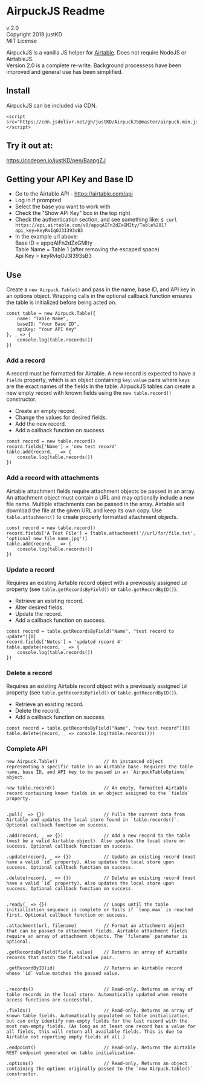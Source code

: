 # AirpuckJS Readme
v 2.0  
Copyright 2019 justKD  
MIT License  

AirpuckJS is a vanilla JS helper for [Airtable](https://airtable.com/). Does not require NodeJS or AirtableJS.  
Version 2.0 is a complete re-write. Background processess have been improved and general use has been simplified.

## Install
AirpuckJS can be included via CDN. 
```
<script src="https://cdn.jsdelivr.net/gh/justKD/AirpuckJS@master/airpuck.min.js"></script>
```


## Try it out at:
https://codepen.io/justKD/pen/BaapgZJ


## Getting your API Key and Base ID
- Go to the Airtable API  - https://airtable.com/api
- Log in if prompted
- Select the base you want to work with
- Check the "Show API Key" box in the top right
- Check the authentication section, and see something like: 
`$ curl https://api.airtable.com/v0/appqAIFn2dZxGMIty/Table%201?api_key=keyRvIqOJ3I393sB3`
- In the example url above:  
    Base ID = appqAIFn2dZxGMIty  
    Table Name = Table 1 (after removing the escaped space)  
    Api Key = keyRvIqOJ3I393sB3  


## Use
Create a `new Airpuck.Table()` and pass in the name, base ID, and API key in an options object. 
Wrapping calls in the optional callback function ensures the table is initialized before being acted on.
```
const table = new Airpuck.Table({
    name: "Table Name",
    baseID: "Your Base ID",
    apiKey: "Your API Key"
}, _ => {
    console.log(table.records())
})
```
 
### Add a record
A record must be formatted for Airtable. A new record is expected to have a `fields` property, which is an object containing `key:value` pairs where `keys` are the exact names of the fields in the table. AirpuckJS tables can create a new empty record with known fields using the `new table.record()` constructor.
- Create an empty record.
- Change the values for desired fields.
- Add the new record.
- Add a callback function on success.
```
const record = new table.record()
record.fields['Name'] = 'new test record'
table.add(record, _ => {
    console.log(table.records())
})
```

### Add a record with attachments
Airtable attachment fields require attachment objects be passed in an array. An attachment object must contain a URL and may optionally include a new file name. Multiple attachments can be passed in the array. Airtable will download the file at the given URL and keep its own copy. Use `table.attachment()` to create properly formatted attachment objects.
```    
const record = new table.record()
record.fields['A Text File'] = [table.attachment('//url/for/file.txt', 'optional new file name.jpg')]
table.add(record, _ => {
    console.log(table.records())
})
```

### Update a record
Requires an existing Airtable record object with a previously assigned `id` property (see `table.getRecordsByField()` or `table.getRecordByID()`).

- Retrieve an existing record.
- Alter desired fields.
- Update the record.
- Add a callback function on success.
```
const record = table.getRecordsByField("Name", "test record to update")[0]
record.fields['Notes'] = 'updated record 4'
table.update(record, _ => {
    console.log(table.records())
})
```

### Delete a record
Requires an existing Airtable record object with a previously assigned `id` property (see `table.getRecordsByField()` or `table.getRecordByID()`).

- Retrieve an existing record.
- Delete the record.
- Add a callback function on success.
```
const record = table.getRecordsByField("Name", "new test record")[0]
table.delete(record, _ => console.log(table.records()))
```
    
### Complete API
```
new Airpuck.Table()                 // An instanced object representing a specific table in an Airtable base. Requires the table name, base ID, and API key to be passed in an `AirpuckTableOptions` object.

new table.record()                  // An empty, formatted Airtable record containing known fields in an object assigned to the `fields` property.


.pull(_ => {})                      // Pulls the current data from Airtable and updates the local store found in `table.records()`. Optional callback function on success.

.add(record, _ => {})               // Add a new record to the table (must be a valid Airtable object). Also updates the local store on success. Optional callback function on success.

.update(record, _ => {})            // Update an existing record (must have a valid `id` property). Also updates the local store upon success. Optional callback function on success.

.delete(record, _ => {})            // Delete an existing record (must have a valid `id` property). Also updates the local store upon success. Optional callback function on success.


.ready(_ => {})                     // Loops until the table initialization sequence is complete or fails if `loop.max` is reached first. Optional callback function on success.

.attachment(url, filename)          // Format an attachment object that can be passed to attachment fields. Airtable attachment fields require an array of attachment objects. The `filename` parameter is optional.

.getRecordsByField(field, value)    // Returns an array of Airtable records that match the field:value pair.

.getRecordByID(id)                  // Returns an Airtable record whose `id` value matches the passed value.


.records()                          // Read-only. Returns an array of table records in the local store. Automatically updated when remote access functions are successful.

.fields()                           // Read-only. Returns an array of known table fields. Automatically populated on table initialization, but can only identify non-empty fields for the last record with the most non-empty fields. (As long as at least one record has a value for all fields, this will return all available fields. This is due to Airtable not reporting empty fields at all.)

.endpoint()                         // Read-only. Returns the Airtable REST endpoint generated on table initialization.

.options()                          // Read-only. Returns an object containing the options originally passed to the `new Airpuck.table()` constructor.
```